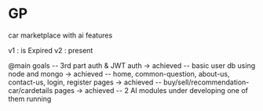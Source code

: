 # GP
car marketplace with ai features

v1 : is Expired
v2 : present

@main goals
	-- 3rd part auth & JWT auth -> achieved
	-- basic user db using node and mongo -> achieved
	-- home, common-question, about-us, contact-us, login, register pages -> achieved
	-- buy/sell/recommendation-car/cardetails pages -> achieved
	-- 2 AI modules under developing one of them running 